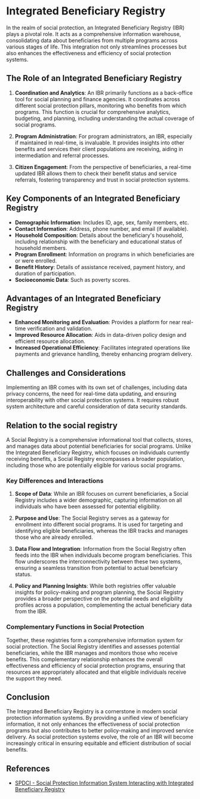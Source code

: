 # Integrated Beneficiary Registry

In the realm of social protection, an Integrated Beneficiary Registry (IBR) plays a pivotal role. It acts as a comprehensive information warehouse, consolidating data about beneficiaries from multiple programs across various stages of life. This integration not only streamlines processes but also enhances the effectiveness and efficiency of social protection systems.

## The Role of an Integrated Beneficiary Registry

1. **Coordination and Analytics**: An IBR primarily functions as a back-office tool for social planning and finance agencies. It coordinates across different social protection pillars, monitoring who benefits from which programs. This function is crucial for comprehensive analytics, budgeting, and planning, including understanding the actual coverage of social programs.

2. **Program Administration**: For program administrators, an IBR, especially if maintained in real-time, is invaluable. It provides insights into other benefits and services their client populations are receiving, aiding in intermediation and referral processes.

3. **Citizen Engagement**: From the perspective of beneficiaries, a real-time updated IBR allows them to check their benefit status and service referrals, fostering transparency and trust in social protection systems.

## Key Components of an Integrated Beneficiary Registry

- **Demographic Information**: Includes ID, age, sex, family members, etc.
- **Contact Information**: Address, phone number, and email (if available).
- **Household Composition**: Details about the beneficiary's household, including relationship with the beneficiary and educational status of household members.
- **Program Enrollment**: Information on programs in which beneficiaries are or were enrolled.
- **Benefit History**: Details of assistance received, payment history, and duration of participation.
- **Socioeconomic Data**: Such as poverty scores.

## Advantages of an Integrated Beneficiary Registry

- **Enhanced Monitoring and Evaluation**: Provides a platform for near real-time verification and validation.
- **Improved Resource Allocation**: Aids in data-driven policy design and efficient resource allocation.
- **Increased Operational Efficiency**: Facilitates integrated operations like payments and grievance handling, thereby enhancing program delivery.

## Challenges and Considerations

Implementing an IBR comes with its own set of challenges, including data privacy concerns, the need for real-time data updating, and ensuring interoperability with other social protection systems. It requires robust system architecture and careful consideration of data security standards.

## Relation to the social registry

A Social Registry is a comprehensive informational tool that collects, stores, and manages data about potential beneficiaries for social programs. Unlike the Integrated Beneficiary Registry, which focuses on individuals currently receiving benefits, a Social Registry encompasses a broader population, including those who are potentially eligible for various social programs.

### Key Differences and Interactions

1. **Scope of Data**: While an IBR focuses on current beneficiaries, a Social Registry includes a wider demographic, capturing information on all individuals who have been assessed for potential eligibility.

2. **Purpose and Use**: The Social Registry serves as a gateway for enrollment into different social programs. It is used for targeting and identifying eligible beneficiaries, whereas the IBR tracks and manages those who are already enrolled.

3. **Data Flow and Integration**: Information from the Social Registry often feeds into the IBR when individuals become program beneficiaries. This flow underscores the interconnectivity between these two systems, ensuring a seamless transition from potential to actual beneficiary status.

4. **Policy and Planning Insights**: While both registries offer valuable insights for policy-making and program planning, the Social Registry provides a broader perspective on the potential needs and eligibility profiles across a population, complementing the actual beneficiary data from the IBR.

### Complementary Functions in Social Protection

Together, these registries form a comprehensive information system for social protection. The Social Registry identifies and assesses potential beneficiaries, while the IBR manages and monitors those who receive benefits. This complementary relationship enhances the overall effectiveness and efficiency of social protection programs, ensuring that resources are appropriately allocated and that eligible individuals receive the support they need.


## Conclusion

The Integrated Beneficiary Registry is a cornerstone in modern social protection information systems. By providing a unified view of beneficiary information, it not only enhances the effectiveness of social protection programs but also contributes to better policy-making and improved service delivery. As social protection systems evolve, the role of an IBR will become increasingly critical in ensuring equitable and efficient distribution of social benefits.


## References

- [SPDCI - Social Protection Information System Interacting with Integrated
Beneficiary Registry](https://socialprotection.org/sites/default/files/multimedia_files/2023%2008%2024%20Interoperability%20in%20Action%20%237%20Final.pdf)